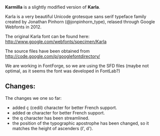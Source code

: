 **Karmilla** is a slightly modified version of **Karla**. 

Karla is a very beautiful Unicode grotesque sans serif 
typeface family created by Jonathan Pinhorn (@jonpinhorn_type), relased through Google Webfonts in 2012.

The original Karla font can be found here: http://www.google.com/webfonts/specimen/Karla

The source files have been obtained from http://code.google.com/p/googlefontdirectory/ 

We are working in FontForge, so we are using the SFD files (maybe not optimal, as it seems the font was developed in FontLab?)

## Changes:
The changes we one so far:

* added ç (cedil) character for better French support.
* added œ character for better French support.
* the q character has been streamlined.
* the position of the typographic apostrophe has been changed, so it matches the height of ascenders (l', d').